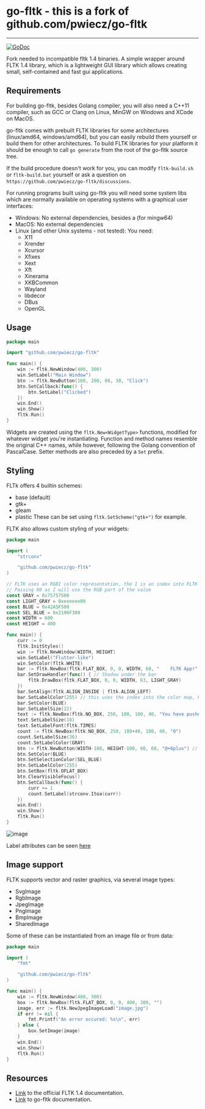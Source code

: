 # go-fltk - this is a fork of github.com/pwiecz/go-fltk

---
[![GoDoc](https://img.shields.io/static/v1?label=godoc&message=reference&color=blue)](https://pkg.go.dev/github.com/pwiecz/go-fltk)

Fork needed to incompatible fltk 1.4 binaries. A simple wrapper around FLTK 1.4 library, which is a lightweight GUI library which allows creating small, self-contained and fast gui applications.

## Requirements
For building go-fltk, besides Golang compiler, you will also need a C++11 compiler, such as GCC or Clang on Linux, MinGW on Windows and XCode on MacOS.

go-fltk comes with prebuilt FLTK libraries for some architectures (linux/amd64, windows/amd64), but you can easily rebuild them yourself 
or build them for other architectures.
To build FLTK libraries for your platform it should be enough to call `go generate` from the root of the go-fltk source tree.

If the build procedure doesn't work for you, you can modify `fltk-build.sh` or `fltk-build.bat` yourself or ask a question on `https://github.com/pwiecz/go-fltk/discussions`.

For running programs built using go-fltk you will need some system libs which are normally available on operating systems with a graphical user interfaces:
- Windows: No external dependencies, besides a (for mingw64)
- MacOS: No external dependencies
- Linux (and other Unix systems - not tested): You need:
    - X11
    - Xrender
    - Xcursor
    - Xfixes
    - Xext
    - Xft
    - Xinerama
    - XKBCommon
    - Wayland
    - libdecor
    - DBus
    - OpenGL

## Usage
```go
package main

import "github.com/pwiecz/go-fltk"

func main() {
    win := fltk.NewWindow(400, 300)
    win.SetLabel("Main Window")
    btn := fltk.NewButton(160, 200, 80, 30, "Click")
    btn.SetCallback(func() {
        btn.SetLabel("Clicked")
    })
    win.End()
    win.Show()
    fltk.Run()
}
```

Widgets are created using the `fltk.New<WidgetType>` functions, modified for whatever widget you're instantiating.
Function and method names resemble the original C++ names, while however, following the Golang convention of PascalCase. 
Setter methods are also preceded by a `Set` prefix.

## Styling
FLTk offers 4 builtin schemes:
- base (default)
- gtk+
- gleam
- plastic
These can be set using `fltk.SetScheme("gtk+")` for example.

FLTK also allows custom styling of your widgets:
```go
package main

import (
	"strconv"

	"github.com/pwiecz/go-fltk"
)

// FLTK uses an RGBI color representation, the I is an index into FLTK's color map
// Passing 00 as I will use the RGB part of the value
const GRAY = 0x75757500
const LIGHT_GRAY = 0xeeeeee00
const BLUE = 0x42A5F500
const SEL_BLUE = 0x2196F300
const WIDTH = 600
const HEIGHT = 400

func main() {
	curr := 0
	fltk.InitStyles()
	win := fltk.NewWindow(WIDTH, HEIGHT)
	win.SetLabel("Flutter-like")
	win.SetColor(fltk.WHITE)
	bar := fltk.NewBox(fltk.FLAT_BOX, 0, 0, WIDTH, 60, "    FLTK App!")
	bar.SetDrawHandler(func() { // Shadow under the bar
		fltk.DrawBox(fltk.FLAT_BOX, 0, 0, WIDTH, 63, LIGHT_GRAY)
	})
	bar.SetAlign(fltk.ALIGN_INSIDE | fltk.ALIGN_LEFT)
	bar.SetLabelColor(255) // this uses the index into the color map, here it's white
	bar.SetColor(BLUE)
	bar.SetLabelSize(22)
	text := fltk.NewBox(fltk.NO_BOX, 250, 180, 100, 40, "You have pushed the button this many times:")
	text.SetLabelSize(18)
	text.SetLabelFont(fltk.TIMES)
	count := fltk.NewBox(fltk.NO_BOX, 250, 180+40, 100, 40, "0")
	count.SetLabelSize(36)
	count.SetLabelColor(GRAY)
	btn := fltk.NewButton(WIDTH-100, HEIGHT-100, 60, 60, "@+6plus") // this translates into a plus sign
	btn.SetColor(BLUE)
	btn.SetSelectionColor(SEL_BLUE)
	btn.SetLabelColor(255)
	btn.SetBox(fltk.OFLAT_BOX)
	btn.ClearVisibleFocus()
	btn.SetCallback(func() {
		curr += 1
		count.SetLabel(strconv.Itoa(curr))
	})
	win.End()
	win.Show()
	fltk.Run()
}
```

![image](https://user-images.githubusercontent.com/37966791/147374840-2d993522-fc86-46fc-9e95-2b3391d31013.png)

Label attributes can be seen [here](https://www.fltk.org/doc-1.4/common.html#common_labels)

## Image support
FLTK supports vector and raster graphics, via several image types:
- SvgImage
- RgbImage
- JpegImage
- PngImage
- BmpImage
- SharedImage

Some of these can be instantiated from an image file or from data:
```go
package main

import (
	"fmt"

	"github.com/pwiecz/go-fltk"
)

func main() {
	win := fltk.NewWindow(400, 300)
	box := fltk.NewBox(fltk.FLAT_BOX, 0, 0, 400, 300, "")
	image, err := fltk.NewJpegImageLoad("image.jpg")
	if err != nil {
		fmt.Printf("An error occured: %s\n", err)
	} else {
		box.SetImage(image)
	}
	win.End()
	win.Show()
	fltk.Run()
}
```

## Resources
- [Link](https://www.fltk.org/doc-1.4/index.html) to the official FLTK 1.4 documentation.
- [Link](https://pkg.go.dev/github.com/pwiecz/go-fltk) to go-fltk documentation.

